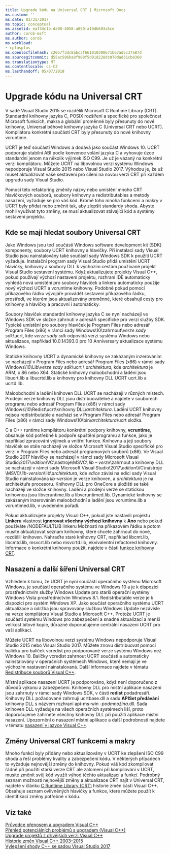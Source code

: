 ```yaml
---
title: Upgrade kódu na Universal CRT | Microsoft Docs
ms.custom: ''
ms.date: 03/31/2017
ms.topic: conceptual
ms.assetid: eaf34c1b-da98-4058-a059-a10db693a5ce
author: corob-msft
ms.author: corob
ms.workload:
- cplusplus
ms.openlocfilehash: c2057f3dc8abc3f661010300671b67ad5c37a87d
ms.sourcegitcommit: d55ac596ba8f908f5d91d228dc070dad31cb8360
ms.translationtype: MT
ms.contentlocale: cs-CZ
ms.lasthandoff: 05/07/2018
---
```

# <a name="upgrade-your-code-to-the-universal-crt"></a>Upgrade kódu na Universal CRT

V sadě Visual Studio 2015 se rozdělili Microsoft C Runtime Library (CRT). Standardní knihovny jazyka C, POSIX rozšíření a specifické pro společnost Microsoft funkcích, makra a globální proměnné byly přesunuty do nové knihovny, Universal běhové knihovny jazyka C (Universal CRT nebo UCRT). Kompilátoru konkrétní součástí CRT byly přesunuty do nové knihovny vcruntime.  
  
UCRT je teď součástí Windows a dodává jako součást Windows 10. UCRT podporuje stabilní ABI podle konvence volání jazyka C a vyhovuje úzce standardní jenom na několik výjimek ISO C99. Je už je vázaný na konkrétní verzi kompilátoru. Můžete UCRT na libovolnou verzi systému Windows nepodporuje Visual Studio 2015 nebo Visual Studio 2017. Výhodou je, že už muset aktualizovat vaše sestavení pro cílení na novou verzi CRT při každém upgradu sady Visual Studio.  
  
Pomocí této refaktoring změnily názvy nebo umístění mnoho CRT hlavičkových souborů, soubory knihovny a redistributables a metody nasazení, vyžaduje se pro váš kód. Kromě toho mnoha funkcemi a makry v UCRT byly přidat nebo změnit tak, aby zlepšit standardy shoda. Abyste mohli využívat tyto změny, se musí aktualizovat stávající kód a systémy sestavení projektu.  
  
## <a name="where-to-find-the-universal-crt-files"></a>Kde se mají hledat soubory Universal CRT

Jako Windows jsou teď součástí Windows software development kit (SDK) komponenty, soubory UCRT knihovny a hlavičky. Při instalaci sady Visual Studio jsou nainstalovány také součástí sady Windows SDK k použití UCRT vyžaduje. Instalační program sady Visual Studio přidá umístění UCRT hlavičky, knihovny a soubory DLL k výchozím cestám používané projekt Visual Studio sestavení systému. Když aktualizujete projekty Visual C++, pokud používají výchozí nastavení projektu, rozhraní IDE automaticky vyhledá nová umístění pro soubory hlaviček a linkeru automaticky použije nový výchozí UCRT a vcruntime knihovny. Podobně pokud pomocí příkazového řádku vývojáře provádět sestavení příkazového řádku, prostředí, ve kterém jsou aktualizovány proměnné, které obsahují cesty pro knihovny a hlavičky a pracovní i automaticky.  
  
Soubory hlaviček standardní knihovny jazyka C se nyní nacházejí ve Windows SDK ve složce zahrnutí v adresáři specifické pro verzi služby SDK. Typické umístění pro soubory hlaviček je Program Files nebo adresář Program Files (x86) v rámci sady Windows\\10\\zahrnout\\_verze sady sdk_\\ucrt, kde _verze sady sdk_ odpovídá verzi systému Windows nebo aktualizace, například 10.0.14393.0 pro 10 Anniversary aktualizace systému Windows.   
  
Statické knihovny UCRT a dynamické knihovny se zakázaným inzerováním se nacházejí v Program Files nebo adresář Program Files (x86) v rámci sady Windows\\10\\Lib\\_verze sady sdk_\\ucrt \\ _architektura_, kde _architektura_ je ARM, x 86 nebo X64. Statické knihovny maloobchodní a ladění jsou libucrt.lib a libucrtd.lib a knihovny pro knihovny DLL UCRT ucrt.lib a ucrtd.lib.  
  
Maloobchodní a ladění knihoven DLL UCRT se nacházejí v různých místech. Prodejní verze knihovny DLL jsou distribuovatelné a najdete v souborech programu nebo adresář Program Files (x86) v rámci sady Windows\\10\\Redist\\ucrt\\knihovny DLL\\_architektura_\. Ladění UCRT knihovny nejsou redistributable a nachází se v Program Files nebo adresář Program Files (x86) v rámci sady Windows\\10\\bin\\_architektura_\\ucrt složka.   

C a C++ runtime kompilátoru konkrétní podpory knihovny, **vcruntime**, obsahuje kód potřebné k podpoře spuštění programu a funkce, jako je například zpracování výjimek a vnitřní funkce. Knihovnu a její soubory hlaviček se stále nacházejí ve složce Microsoft Visual Studio specifické pro verzi v Program Files nebo adresář programových souborů (x86). Ve Visual Studio 2017 hlavičky se nacházejí v rámci sady Microsoft Visual Studio\\2017\\_edition_\\VC\\nástroje\\MSVC\\  _lib – verze_\\zahrnout a knihovny DLL se nacházejí v rámci sady Microsoft Visual Studio\\2017\\_edition_\\VC\\nástroje \\MSVC\\_lib-version_\\lib\\_architektura_, kde _edice_ závisí na edici sady Visual Studio nainstalována _lib-version_ je verze knihoven, a _architektura_ je na architektuře procesoru. Knihovny DLL pro OneCore a úložišti se také nacházejí ve složce knihovny. Ladění a prodejní verze se statickou knihovnou jsou libvcruntime.lib a libvcruntimed.lib. Dynamické knihovny se zakázaným inzerováním maloobchodní a ladění jsou vcruntime.lib a vcruntimed.lib, v uvedeném pořadí.  
  
Pokud aktualizujete projekty Visual C++, pokud jste nastavili projektu **Linkeru** vlastnost **ignorovat všechny výchozí knihovny** k **Ano** nebo pokud používáte /NODEFAULTLIB linkeru Možnosti na příkazovém řádku a potom musíte aktualizovat seznam knihovny, které chcete zahrnout do nové, rozdělili knihoven. Nahraďte staré knihovny CRT, například libcmt.lib, libcmtd.lib, msvcrt.lib nebo msvcrtd.lib, ekvivalentní refactored knihovny. Informace o konkrétní knihovny použít, najdete v části [funkce knihovny CRT](../c-runtime-library/crt-library-features.md).  
  
## <a name="deployment-and-redistribution-of-the-universal-crt"></a>Nasazení a další šíření Universal CRT
  
Vzhledem k tomu, že UCRT je nyní součástí operačního systému Microsoft Windows, je součástí operačního systému ve Windows 10 a je k dispozici prostřednictvím služby Windows Update pro starší operační systémy Windows Vista prostřednictvím Windows 8.1. Redistributable verze je k dispozici pro systém Windows XP. Jako součást operačního systému UCRT aktualizace a údržba jsou spravovány službou Windows Update nezávisle na verze kompilátoru Visual Studio a Microsoft C++. Protože UCRT je součástí systému Windows pro zabezpečení a snadné aktualizací a menší velikost bitové kopie, důrazně doporučujeme centrální nasazení UCRT pro vaši aplikaci.  
  
Můžete UCRT na libovolnou verzi systému Windows nepodporuje Visual Studio 2015 nebo Visual Studio 2017. Můžete znovu distribuovat pomocí balíčku pro balíček vcredist pro podporované verze systému Windows než Windows 10. Balíčky vcredist zahrnout UCRT součásti a automaticky nainstalovány v operačních systémech Windows, které nemají je ve výchozím nastavení nainstalovaná. Další informace najdete v tématu [Redistribuce souborů Visual C++](../ide/redistributing-visual-cpp-files.md).  
  
Místní aplikace nasazení UCRT je podporováno, když není doporučeno z důvodů výkonu a zabezpečení. Knihovny DLL pro místní aplikace nasazení jsou zahrnuty v rámci sady Windows SDK, v části **redist** podadresáři. Knihovny DLL požadované zahrnují ucrtbase.dll a sadu **APISet předávání** knihovny DLL s názvem rozhraní api-ms-win -_podmnožina_.dll. Sada knihoven DLL vyžaduje na všech operačních systémech liší, proto doporučujeme zahrnete všechny knihovny DLL při použití aplikace místní nasazení. Upozornění o nasazení místní aplikace a další podrobnosti najdete v tématu [nasazení v jazyce Visual C++](../ide/deployment-in-visual-cpp.md).  
  
## <a name="changes-to-the-universal-crt-functions-and-macros"></a>Změny Universal CRT funkcemi a makry  

Mnoho funkcí byly přidány nebo aktualizovány v UCRT ke zlepšení ISO C99 shoda a řeší problémy kvality a zabezpečení kódu. V některých případech to vyžaduje nejnovější změny do knihovny. Pokud váš kód zkompilovat řádně při použití starší verze CRT ale zalomení při kompilování v UCRT, musíte změnit svůj kód využít výhod těchto aktualizací a funkcí. Podrobný seznam možností nejnovější změny a aktualizace CRT najít v Universal CRT, najdete v článku [C Runtime Library (CRT)](visual-cpp-change-history-2003-2015.md#BK_CRT) historie změn části Visual C++. Obsahuje seznam ovlivněných hlavičky a funkce, které můžete použít k identifikaci změny potřebné v kódu.  
  
## <a name="see-also"></a>Viz také  

[Průvodce přenosem a upgradem Visual C++](visual-cpp-porting-and-upgrading-guide.md)  
[Přehled potenciálních problémů s upgradem (Visual C++)](overview-of-potential-upgrade-issues-visual-cpp.md)  
[Upgrade projektů z dřívějších verzí Visual C++](upgrading-projects-from-earlier-versions-of-visual-cpp.md)  
[Historie změn Visual C++ 2003–2015](visual-cpp-change-history-2003-2015.md)  
[Vylepšení shody C++ se sadou Visual Studio 2017](../cpp-conformance-improvements-2017.md)  
